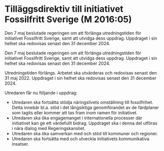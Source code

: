 # Tilläggsdirektiv till initiativet Fossilfritt Sverige (M 2016:05)

Den 7 maj beslutade regeringen om att förlänga utredningstiden för initiativet Fossilfritt Sverige, samt att utvidga dess uppdrag. Uppdraget i sin helhet ska redovisas senast den 31 december 2024.

Den 7 maj beslutade regeringen om att förlänga utredningstiden för initiativet Fossilfritt Sverige, samt att utvidga dess uppdrag. Uppdraget i sin helhet ska redovisas senast den 31 december 2024.

Utredningstiden förlängs. Arbetet ska utvärderas och redovisas senast den 31 maj 2022. Uppdraget i sin helhet ska redovisas senast den 31 december 2024.

Utredaren får nu följande i uppdrag:

* Utredaren ska fortsätta stödja näringslivets omställning till fossilfrihet. Detta innebär bl.a. stöd i det långsiktiga genomförandet av de färdplaner som tagits eller kommer att tas fram inom ramen för initiativet.
* Utredaren ska öka engagemanget i internationella processer där initiativet kan ge ett värdefullt bidrag. Uppdraget ska i denna del utföras i nära dialog med Regeringskansliet.
* Utredaren ska öka samverkan med och stöd till kommuner och regioner.
* Utredaren ska fortsätta med och utveckla initiativets kommunikativa
insatser.
